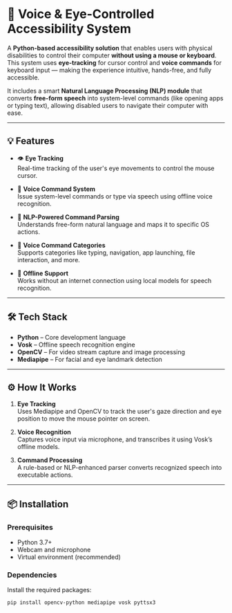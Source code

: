 # 🧠 Voice & Eye-Controlled Accessibility System

A **Python-based accessibility solution** that enables users with physical disabilities to control their computer **without using a mouse or keyboard**. This system uses **eye-tracking** for cursor control and **voice commands** for keyboard input — making the experience intuitive, hands-free, and fully accessible.

It includes a smart **Natural Language Processing (NLP) module** that converts **free-form speech** into system-level commands (like opening apps or typing text), allowing disabled users to navigate their computer with ease.

---

## 💡 Features

- 👁️ **Eye Tracking**  
  Real-time tracking of the user's eye movements to control the mouse cursor.

- 🎤 **Voice Command System**  
  Issue system-level commands or type via speech using offline voice recognition.

- 🧠 **NLP-Powered Command Parsing**  
  Understands free-form natural language and maps it to specific OS actions.

- 🧩 **Voice Command Categories**  
  Supports categories like typing, navigation, app launching, file interaction, and more.

- 📶 **Offline Support**  
  Works without an internet connection using local models for speech recognition.

---

## 🛠️ Tech Stack

- **Python** – Core development language
- **Vosk** – Offline speech recognition engine
- **OpenCV** – For video stream capture and image processing
- **Mediapipe** – For facial and eye landmark detection

---

## ⚙️ How It Works

1. **Eye Tracking**  
   Uses Mediapipe and OpenCV to track the user's gaze direction and eye position to move the mouse pointer on screen.

2. **Voice Recognition**  
   Captures voice input via microphone, and transcribes it using Vosk’s offline models.

3. **Command Processing**  
   A rule-based or NLP-enhanced parser converts recognized speech into executable actions.

---

## 📦 Installation

### Prerequisites

- Python 3.7+
- Webcam and microphone
- Virtual environment (recommended)

### Dependencies

Install the required packages:

```bash
pip install opencv-python mediapipe vosk pyttsx3
